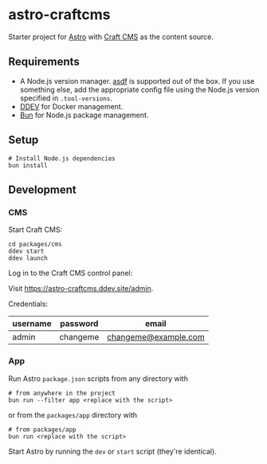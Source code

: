 # astro-craftcms

Starter project for [Astro](https://astro.build/) with [Craft CMS](https://craftcms.com/) as the content source.

## Requirements

- A Node.js version manager. [asdf](https://asdf-vm.com/) is supported out of the box. If you use something else, add the appropriate config file using the Node.js version specified in `.tool-versions`.
- [DDEV](https://ddev.readthedocs.io/en/stable/) for Docker management.
- [Bun](https://bun.sh/) for Node.js package management.

## Setup

```shell
# Install Node.js dependencies
bun install
```

## Development

### CMS

Start Craft CMS:

```shell
cd packages/cms
ddev start
ddev launch
```

Log in to the Craft CMS control panel:

Visit <https://astro-craftcms.ddev.site/admin>.

Credentials:

username | password | email
---|---|---
admin | changeme | changeme@example.com

### App

Run Astro `package.json` scripts from any directory with

```shell
# from anywhere in the project
bun run --filter app <replace with the script>
```

or from the `packages/app` directory with

```shell
# from packages/app
bun run <replace with the script>
```

Start Astro by running the `dev` or `start` script (they're identical).
